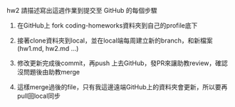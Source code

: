 hw2 請描述寫出這週作業到提交至 GitHub 的每個步驟

1. 在GitHub上 fork coding-homeworks資料夾到自己的profile底下

2. 接著clone資料夾到local，並在local端每周建立新的branch，和新檔案(hw1.md, hw2.md ...)

3. 修改更新完成後commit，再push 上去GitHub，發PR來讓助教review，確認沒問題後由助教merge

4. 這樣merge過後的file，只有我這邊遠端GitHub上的資料夾會更新，所以要再pull回local同步